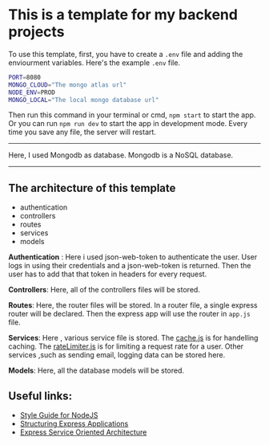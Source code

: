 # This is a template for my backend projects
To use this template, first, you have to create a `.env` file and adding the enviourment variables. Here's the example `.env` file.
```bash
PORT=8080
MONGO_CLOUD="The mongo atlas url"
NODE_ENV=PROD
MONGO_LOCAL="The local mongo database url"
```
Then run this command in your terminal or cmd, `npm start` to start the app. Or you can run `npm run dev` to start the app in development mode. Every time you save any file, the server will restart.
****
Here, I used Mongodb as database. Mongodb is a NoSQL database.   
****
## The architecture of this template
* authentication
* controllers
* routes
* services
* models 

**Authentication** :  Here i used json-web-token to authenticate the user. User logs in using their credentials and a json-web-token is returned. Then the user has to add that that token in headers for every request.   

**Controllers**: Here, all of the controllers files will be stored.   

**Routes**: Here, the router files will be stored. In a router file, a single express router will be declared. Then the express app will use the router in `app.js` file.  

**Services**: Here , various service file is stored. The [cache.js](services/cache.js) is for handelling caching. The [rateLimiter.js](services/rateLimiter.js) is for limiting a request rate for a user. Other services ,such as sending email, logging data can be stored here.      

**Models**: Here, all the database models will be stored.

## Useful links:
- [Style Guide for NodeJS](https://github.com/felixge/node-style-guide)
- [Structuring Express Applications](https://softwareontheroad.com/ideal-nodejs-project-structure/?utm_source=github&utm_medium=readme#configs)
- [Express Service Oriented Architecture](https://www.codementor.io/@evanbechtol/node-service-oriented-architecture-12vjt9zs9i)
    

